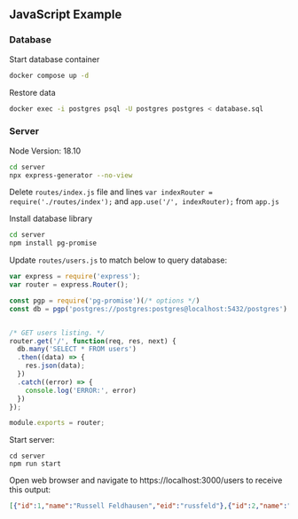 ## JavaScript Example

### Database

Start database container

```bash
docker compose up -d
```

Restore data

```bash
docker exec -i postgres psql -U postgres postgres < database.sql
```

### Server

Node Version: 18.10

```bash
cd server
npx express-generator --no-view
```

Delete `routes/index.js` file and lines `var indexRouter = require('./routes/index');` and `app.use('/', indexRouter);` from `app.js`

Install database library

```bash
cd server
npm install pg-promise
```

Update `routes/users.js` to match below to query database:

```js
var express = require('express');
var router = express.Router();

const pgp = require('pg-promise')(/* options */)
const db = pgp('postgres://postgres:postgres@localhost:5432/postgres')


/* GET users listing. */
router.get('/', function(req, res, next) {
  db.many('SELECT * FROM users')
  .then((data) => {
    res.json(data);
  })
  .catch((error) => {
    console.log('ERROR:', error)
  })
});

module.exports = router;
```

Start server:

```
cd server
npm run start
```

Open web browser and navigate to https://localhost:3000/users to receive this output:

```json
[{"id":1,"name":"Russell Feldhausen","eid":"russfeld"},{"id":2,"name":"Nathan Bean","eid":"nhbean"},{"id":3,"name":"Josh Weese","eid":"weeser"}]
```
